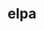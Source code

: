 ---
title: "elpa"
layout: cache
categories: [package, develop]
meta: {"compilers": ["gcc@=12.3.0"], "num_specs": 7, "num_specs_by_stack": {"root": 7, "tutorial": 7}, "oss": ["ubuntu22.04"], "platforms": ["linux"], "stacks": ["root", "tutorial"], "targets": ["x86_64_v3"], "versions": ["2024.03.001"]}
spec_details: [{"compiler": "gcc@=12.3.0", "hash": "6bub7nqppfqipu2lg4e4ivpff52xzbct", "os": "ubuntu22.04", "platform": "linux", "size": "-", "stacks": ["root", "tutorial"], "tarball": "https://binaries.spack.io/develop/build_cache/linux-ubuntu22.04-x86_64_v3/gcc-12.3.0/elpa-2024.03.001/linux-ubuntu22.04-x86_64_v3-gcc-12.3.0-elpa-2024.03.001-6bub7nqppfqipu2lg4e4ivpff52xzbct.spack", "target": "x86_64_v3", "variants": ["~autotune", "build_system=autotools", "~cuda", "+mpi", "+openmp", "~rocm"], "versions": ["2024.03.001"]}, {"compiler": "gcc@=12.3.0", "hash": "d5jz3r2lsgowmmojubjmtanewbp5cwk4", "os": "ubuntu22.04", "platform": "linux", "size": "-", "stacks": ["root", "tutorial"], "tarball": "https://binaries.spack.io/develop/build_cache/linux-ubuntu22.04-x86_64_v3/gcc-12.3.0/elpa-2024.03.001/linux-ubuntu22.04-x86_64_v3-gcc-12.3.0-elpa-2024.03.001-d5jz3r2lsgowmmojubjmtanewbp5cwk4.spack", "target": "x86_64_v3", "variants": ["~autotune", "build_system=autotools", "~cuda", "+mpi", "+openmp", "~rocm"], "versions": ["2024.03.001"]}, {"compiler": "gcc@=12.3.0", "hash": "nq7oivqisxw3xjczzsecyvnsvi7dodrs", "os": "ubuntu22.04", "platform": "linux", "size": "-", "stacks": ["root", "tutorial"], "tarball": "https://binaries.spack.io/develop/build_cache/linux-ubuntu22.04-x86_64_v3/gcc-12.3.0/elpa-2024.03.001/linux-ubuntu22.04-x86_64_v3-gcc-12.3.0-elpa-2024.03.001-nq7oivqisxw3xjczzsecyvnsvi7dodrs.spack", "target": "x86_64_v3", "variants": ["~autotune", "build_system=autotools", "~cuda", "+mpi", "+openmp", "~rocm"], "versions": ["2024.03.001"]}, {"compiler": "gcc@=12.3.0", "hash": "qekhjl3b4wgwbw6kaxicy4kh7nhuet5k", "os": "ubuntu22.04", "platform": "linux", "size": "-", "stacks": ["root", "tutorial"], "tarball": "https://binaries.spack.io/develop/build_cache/linux-ubuntu22.04-x86_64_v3/gcc-12.3.0/elpa-2024.03.001/linux-ubuntu22.04-x86_64_v3-gcc-12.3.0-elpa-2024.03.001-qekhjl3b4wgwbw6kaxicy4kh7nhuet5k.spack", "target": "x86_64_v3", "variants": ["~autotune", "build_system=autotools", "~cuda", "+mpi", "+openmp", "~rocm"], "versions": ["2024.03.001"]}, {"compiler": "gcc@=12.3.0", "hash": "qrmnk45shjfvwhwnlr3egqcfkbzepozr", "os": "ubuntu22.04", "platform": "linux", "size": "-", "stacks": ["root", "tutorial"], "tarball": "https://binaries.spack.io/develop/build_cache/linux-ubuntu22.04-x86_64_v3/gcc-12.3.0/elpa-2024.03.001/linux-ubuntu22.04-x86_64_v3-gcc-12.3.0-elpa-2024.03.001-qrmnk45shjfvwhwnlr3egqcfkbzepozr.spack", "target": "x86_64_v3", "variants": ["~autotune", "build_system=autotools", "~cuda", "+mpi", "+openmp", "~rocm"], "versions": ["2024.03.001"]}, {"compiler": "gcc@=12.3.0", "hash": "vvfr2jutesukfqr5orbddberubtzqpbn", "os": "ubuntu22.04", "platform": "linux", "size": "-", "stacks": ["root", "tutorial"], "tarball": "https://binaries.spack.io/develop/build_cache/linux-ubuntu22.04-x86_64_v3/gcc-12.3.0/elpa-2024.03.001/linux-ubuntu22.04-x86_64_v3-gcc-12.3.0-elpa-2024.03.001-vvfr2jutesukfqr5orbddberubtzqpbn.spack", "target": "x86_64_v3", "variants": ["~autotune", "build_system=autotools", "~cuda", "+mpi", "+openmp", "~rocm"], "versions": ["2024.03.001"]}, {"compiler": "gcc@=12.3.0", "hash": "whkkvh2fckz3qg625o3i7x3ql23aia6a", "os": "ubuntu22.04", "platform": "linux", "size": "-", "stacks": ["root", "tutorial"], "tarball": "https://binaries.spack.io/develop/build_cache/linux-ubuntu22.04-x86_64_v3/gcc-12.3.0/elpa-2024.03.001/linux-ubuntu22.04-x86_64_v3-gcc-12.3.0-elpa-2024.03.001-whkkvh2fckz3qg625o3i7x3ql23aia6a.spack", "target": "x86_64_v3", "variants": ["~autotune", "build_system=autotools", "~cuda", "+mpi", "+openmp", "~rocm"], "versions": ["2024.03.001"]}]
---